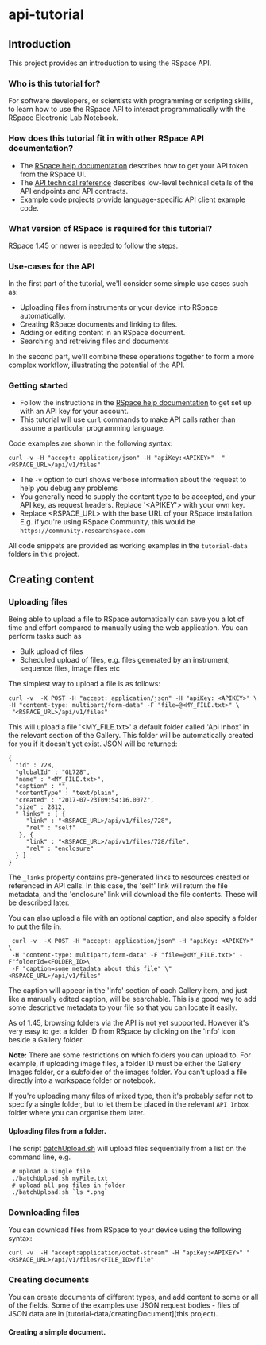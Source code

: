 # api-tutorial

## Introduction

This project provides an introduction to using the RSpace API.

### Who is this tutorial for?

For software developers, or scientists with programming or scripting skills, to learn how to use the
RSpace API to interact programmatically with the RSpace Electronic Lab Notebook.

### How does this tutorial fit in with other RSpace API documentation?

* The [RSpace help documentation](http://www.researchspace.com/help-and-support-resources/rspace-api-introduction/)
  describes how to get your API token from the RSpace UI.
* The [API technical reference](https://community.researchspace.com/public/apiDocs)
  describes low-level technical details of the API endpoints
  and API contracts.
* [Example code projects](https://github.com/rspace-os) provide language-specific API client example code. 

### What version of RSpace is required for this tutorial?

RSpace 1.45 or newer is needed to follow the steps.

### Use-cases for the API
In the first part of the tutorial, we'll consider some simple use cases such as:

 * Uploading files from instruments or your device into RSpace automatically.
 * Creating RSpace documents and linking to files.
 * Adding or editing content in an RSpace document.
 * Searching and retreiving files and documents

In the second part, we'll combine these operations together to form a more complex workflow,
illustrating the potential of the API.

### Getting started
* Follow the instructions in the [RSpace help documentation](http://www.researchspace.com/help-and-support-resources/rspace-api-introduction/)
  to get set up with an API key for your account.
* This tutorial will use `curl` commands to make API calls rather than assume a particular programming language.

Code examples are shown in the following syntax:

    curl -v -H "accept: application/json" -H "apiKey:<APIKEY>"  "<RSPACE_URL>/api/v1/files"
    
 * The `-v` option to curl shows verbose information about the request to help you debug any problems
 * You generally need to supply the content type to be accepted, and your API key, as request headers. Replace '<APIKEY'>
   with your own key.
 * Replace <RSPACE_URL> with the base URL of your RSpace installation. E.g. if you're using RSpace Community, this 
   would be `https://community.researchspace.com` 
   
All code snippets are provided as working examples in the `tutorial-data` folders in this project.
 

## Creating content

### Uploading files

Being able to upload a file to RSpace automatically can save you a lot of time and effort compared to manually
using the web application. You can perform tasks such as

 * Bulk upload of files
 * Scheduled upload of files, e.g. files generated by an instrument, sequence  files, image files etc

The simplest way to upload a file is as follows:

    curl -v  -X POST -H "accept: application/json" -H "apiKey: <APIKEY>" \
    -H "content-type: multipart/form-data" -F "file=@<MY_FILE.txt>" \
     "<RSPACE_URL>/api/v1/files"
     
This will upload a file '<MY_FILE.txt>'  a  default folder called 'Api Inbox' in the relevant section
 of the Gallery. This folder will be automatically created for you if it doesn't yet exist. JSON will be returned:

    {
      "id" : 728,
      "globalId" : "GL728",
      "name" : "<MY_FILE.txt>",
      "caption" : "",
      "contentType" : "text/plain",
      "created" : "2017-07-23T09:54:16.007Z",
      "size" : 2812,
      "_links" : [ {
         "link" : "<RSPACE_URL>/api/v1/files/728",
         "rel" : "self"
       }, {
         "link" : "<RSPACE_URL>/api/v1/files/728/file",
         "rel" : "enclosure"
      } ]
    }
    
 The `_links` property contains pre-generated links to resources created or referenced in API calls. In this case, the 'self'
  link will return the file metadata, and the 'enclosure' link will download the file contents. These will be described later.
    
 You can also upload a file with an optional caption, and also specify a folder to put the file in.
 
     curl -v  -X POST -H "accept: application/json" -H "apiKey: <APIKEY>" \
     -H "content-type: multipart/form-data" -F "file=@<MY_FILE.txt>" -F"folderId=<FOLDER_ID>\
     -F "caption=some metadata about this file" \"<RSPACE_URL>/api/v1/files"
     
 The caption will appear in the 'Info' section of each Gallery item, and just like a manually edited caption, will be searchable.
 This is a good way to add some descriptive metadata to your file so that you can locate it easily.
 
 As of 1.45, browsing folders via the API is not yet supported. However it's very easy to get a folder ID from RSpace by clicking
  on the 'info' icon beside a Gallery folder.
 
 **Note:** There are some restrictions on which folders you can upload to. For example, if uploading image files, a folder ID must
  be either the Gallery Images folder, or a subfolder of the images folder. You can't upload a file directly into a workspace folder
   or notebook.
   
 If you're uploading many files of mixed type, then it's probably safer not to specify a single folder, but to let them be 
 placed in the relevant `API Inbox` folder where you can organise them later.
 
 #### Uploading files from a folder.
 
 The script [batchUpload.sh](tutorial-data/uploading-a-file-1/batchUpload.sh) will upload files sequentially from a list
 on the command line, e.g.
 
     # upload a single file
     ./batchUpload.sh myFile.txt
     # upload all png files in folder
     ./batchUpload.sh `ls *.png`
     
### Downloading files

You can download files from RSpace to your device using the following syntax:

    curl -v  -H "accept:application/octet-stream" -H "apiKey:<APIKEY>" "<RSPACE_URL>/api/v1/files/<FILE_ID>/file"
 
### Creating documents

You can create documents of different types, and add content to some or all of the fields.
Some of the examples use JSON request bodies - files of JSON data are in  [tutorial-data/creatingDocument](this project).

#### Creating a simple document.


